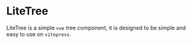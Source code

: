 # LiteTree

LiteTree is a simple `vue` tree component, it is designed to be simple and easy to use on `vitepress`.